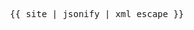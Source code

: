 ---
---

<pre id="json">
  {{ site | jsonify | xml_escape }}
</pre>

<script>
  let pre = document.getElementById('json');
  let json = pre.innerText;
  let pojo = JSON.parse(json);

  pre.innerText = JSON.stringify(pojo, null, 2);
</script>
